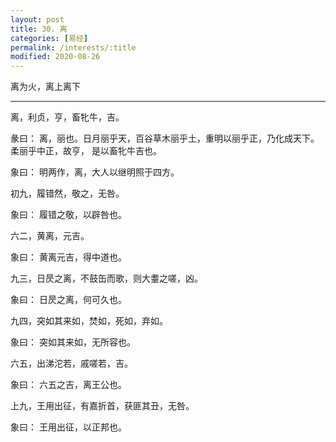 ```yaml
---
layout: post
title: 30. 离
categories: [易经]
permalink: /interests/:title
modified: 2020-08-26
---
```


离为火，离上离下

---

离，利贞，亨，畜牝牛，吉。

彖曰： 离，丽也。日月丽乎天，百谷草木丽乎土，重明以丽乎正，乃化成天下。柔丽乎中正，故亨，
是以畜牝牛吉也。

象曰： 明两作，离，大人以继明照于四方。

初九，履错然，敬之，无咎。

象曰： 履错之敬，以辟咎也。

六二，黄离，元吉。

象曰： 黄离元吉，得中道也。

九三，日昃之离，不鼓缶而歌，则大耋之嗟，凶。

象曰： 日昃之离，何可久也。

九四，突如其来如，焚如，死如，弃如。

象曰： 突如其来如，无所容也。

六五，出涕沱若，戚嗟若，吉。

象曰： 六五之吉，离王公也。

上九，王用出征，有嘉折首，获匪其丑，无咎。

象曰： 王用出征，以正邦也。
